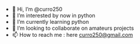 - 👋 Hi, I’m @curro250
- 👀 I’m interested by now in python 
- 🌱 I’m currently learning python
- 💞️ I’m looking to collaborate on amateurs projects
- 📫 How to reach me : here curro250@gmail.com

<!---
curro250/curro250 is a ✨ special ✨ repository because its `README.md` (this file) appears on your GitHub profile.
You can click the Preview link to take a look at your changes.
--->
